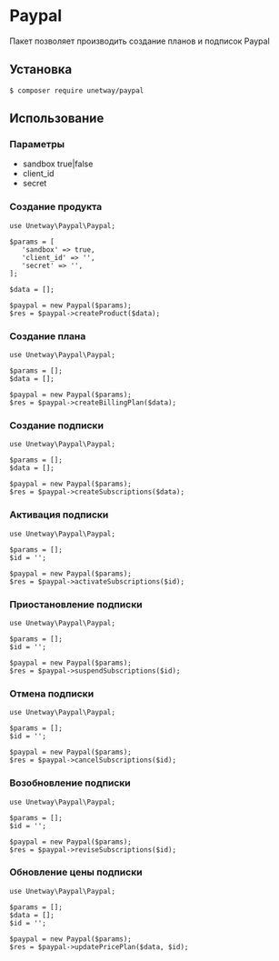 # Paypal

Пакет позволяет производить создание планов и подписок Paypal


## Установка

````
$ composer require unetway/paypal
````

## Использование


### Параметры

- sandbox true|false
- client_id
- secret


### Создание продукта

````
use Unetway\Paypal\Paypal;

$params = [
   'sandbox' => true,
   'client_id' => '',
   'secret' => '',
];

$data = [];

$paypal = new Paypal($params);
$res = $paypal->createProduct($data);

````


### Создание плана

````
use Unetway\Paypal\Paypal;

$params = [];
$data = [];

$paypal = new Paypal($params);
$res = $paypal->createBillingPlan($data);

````


### Создание подписки

````
use Unetway\Paypal\Paypal;

$params = [];
$data = [];

$paypal = new Paypal($params);
$res = $paypal->createSubscriptions($data);

````


### Активация подписки

````
use Unetway\Paypal\Paypal;

$params = [];
$id = '';

$paypal = new Paypal($params);
$res = $paypal->activateSubscriptions($id);

````

### Приостановление подписки

````
use Unetway\Paypal\Paypal;

$params = [];
$id = '';

$paypal = new Paypal($params);
$res = $paypal->suspendSubscriptions($id);

````



### Отмена подписки

````
use Unetway\Paypal\Paypal;

$params = [];
$id = '';

$paypal = new Paypal($params);
$res = $paypal->cancelSubscriptions($id);

````


### Возобновление подписки

````
use Unetway\Paypal\Paypal;

$params = [];
$id = '';

$paypal = new Paypal($params);
$res = $paypal->reviseSubscriptions($id);

````



### Обновление цены подписки

````
use Unetway\Paypal\Paypal;

$params = [];
$data = [];
$id = '';

$paypal = new Paypal($params);
$res = $paypal->updatePricePlan($data, $id);

````




